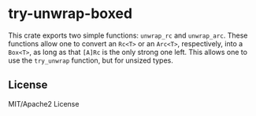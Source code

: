 # try-unwrap-boxed

This crate exports two simple functions: `unwrap_rc` and `unwrap_arc`. These functions allow one to convert an
`Rc<T>` or an `Arc<T>`, respectively, into a `Box<T>`, as long as that `[A]Rc` is the only strong one left. This
allows one to use the `try_unwrap` function, but for unsized types.

## License

MIT/Apache2 License
